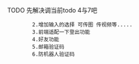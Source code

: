 TODO 先解决调当前todo 4与7吧

            2.增加输入的选择 可传图 传视频等.....  
            3.前端适配一下登出功能
            4.好友功能
            5.邮箱验证码
            6.防机器人验证码